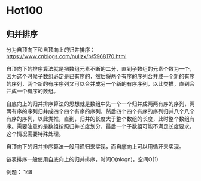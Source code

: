 # Hot100

## 归并排序

分为自顶向下和自顶向上的归并排序：https://www.cnblogs.com/nullzx/p/5968170.html

自顶向下的排序算法就是把数组元素不断的二分，直到子数组的元素个数为一个，因为这个时候子数组必定是已有序的，然后将两个有序的序列合并成一个新的有序的序列，两个新的有序序列又可以合并成另一个新的有序序列，以此类推，直到合并成一个有序的数组。

自底向上的归并排序算法的思想就是数组中先一个一个归并成两两有序的序列，两两有序的序列归并成四个四个有序的序列，然后四个四个有序的序列归并八个八个有序的序列，以此类推，直到，归并的长度大于整个数组的长度，此时整个数组有序。需要注意的是数组按照归并长度划分，最后一个子数组可能不满足长度要求，这个情况需要特殊处理。

自顶向下的归并排序算法一般用递归来实现，而自底向上可以用循环来实现。

链表排序一般使用自底向上的归并排序，时间O(nlogn)，空间O(1)



例题： 148

